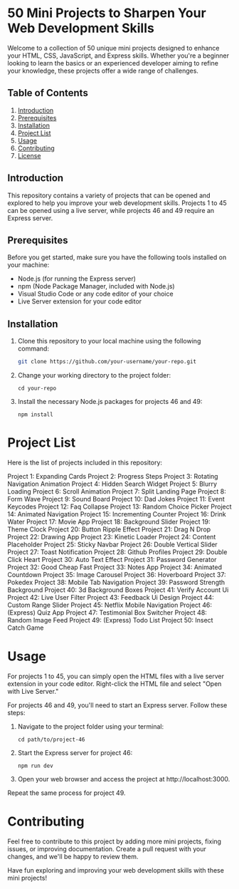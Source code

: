# 50 Mini Projects to Sharpen Your Web Development Skills

Welcome to a collection of 50 unique mini projects designed to enhance your HTML, CSS, JavaScript, and Express skills. Whether you're a beginner looking to learn the basics or an experienced developer aiming to refine your knowledge, these projects offer a wide range of challenges.

## Table of Contents

1. [Introduction](#introduction)
2. [Prerequisites](#prerequisites)
3. [Installation](#installation)
4. [Project List](#project-list)
5. [Usage](#usage)
6. [Contributing](#contributing)
7. [License](#license)

## Introduction

This repository contains a variety of projects that can be opened and explored to help you improve your web development skills. 
Projects 1 to 45 can be opened using a live server, while projects 46 and 49 require an Express server.

## Prerequisites

Before you get started, make sure you have the following tools installed on your machine:

- Node.js (for running the Express server)
- npm (Node Package Manager, included with Node.js)
- Visual Studio Code or any code editor of your choice
- Live Server extension for your code editor

## Installation

1. Clone this repository to your local machine using the following command:
   ```bash
   git clone https://github.com/your-username/your-repo.git
2. Change your working directory to the project folder:
   ```
   cd your-repo
3. Install the necessary Node.js packages for projects 46 and 49:
   ```
   npm install

#  Project List

Here is the list of projects included in this repository:

Project 1: Expanding Cards
Project 2: Progress Steps
Project 3: Rotating Navigation Animation
Project 4: Hidden Search Widget
Project 5: Blurry Loading
Project 6: Scroll Animation
Project 7: Split Landing Page
Project 8: Form Wave
Project 9: Sound Board
Project 10: Dad Jokes
Project 11: Event Keycodes
Project 12: Faq Collapse
Project 13: Random Choice Picker
Project 14: Animated Navigation
Project 15: Incrementing Counter
Project 16: Drink Water
Project 17: Movie App
Project 18: Background Slider
Project 19: Theme Clock
Project 20: Button Ripple Effect
Project 21: Drag N Drop
Project 22: Drawing App
Project 23: Kinetic Loader
Project 24: Content Placeholder
Project 25: Sticky Navbar
Project 26: Double Vertical Slider
Project 27: Toast Notification
Project 28: Github Profiles
Project 29: Double Click Heart
Project 30: Auto Text Effect
Project 31: Password Generator
Project 32: Good Cheap Fast
Project 33: Notes App
Project 34: Animated Countdown
Project 35: Image Carousel
Project 36: Hoverboard
Project 37: Pokedex
Project 38: Mobile Tab Navigation
Project 39: Password Strength Background
Project 40: 3d Background Boxes
Project 41: Verify Account Ui
Project 42: Live User Filter
Project 43: Feedback Ui Design
Project 44: Custom Range Slider
Project 45: Netflix Mobile Navigation
Project 46: (Express) Quiz App
Project 47: Testimonial Box Switcher
Project 48: Random Image Feed
Project 49: (Express) Todo List
Project 50: Insect Catch Game

# Usage
For projects 1 to 45, you can simply open the HTML files with a live server extension in your code editor. Right-click the HTML file and select "Open with Live Server."

For projects 46 and 49, you'll need to start an Express server. Follow these steps:

1. Navigate to the project folder using your terminal:
   ```
   cd path/to/project-46
2. Start the Express server for project 46:
   ```
   npm run dev
3. Open your web browser and access the project at http://localhost:3000.

Repeat the same process for project 49.

# Contributing
Feel free to contribute to this project by adding more mini projects, fixing issues, 
or improving documentation. Create a pull request with your changes, and we'll be happy
to review them.

Have fun exploring and improving your web development skills with these mini projects!

   

